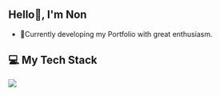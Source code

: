 ## Hello👋, I'm Non
<ul>
  <li>
    🚀Currently developing my Portfolio with great enthusiasm.
  </li>
</ul>

## 💻 My Tech Stack
<img src="https://skillicons.dev/icons?i=html,css,python,github,vscode,lua" />
